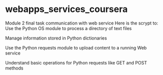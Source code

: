 # webapps_services_coursera
Module 2 final task communication with web service
Here is the scrypt to:
Use the Python OS module to process a directory of text files 

Manage information stored in Python dictionaries

Use the Python requests module to upload content to a running Web service

Understand basic operations for Python requests like GET and POST methods 

